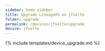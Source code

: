 ```yaml
---
sidebar: home_sidebar
title: Upgrade LineageOS on jfvelte
folder: upgrade
permalink: /devices/jfvelte/upgrade
device: jfvelte
---
```

{% include templates/device_upgrade.md %}
